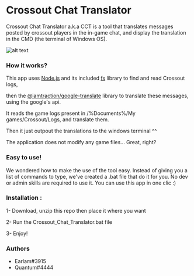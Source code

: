 # Crossout Chat Translator

Crossout Chat Translator a.k.a CCT is a tool that translates messages posted by crossout players in the in-game chat, and display the translation in the CMD (the terminal of Windows OS).

![alt text](https://www.aht.li/3729172/cct.png)


### How it works?

This app uses [Node.js](https://nodejs.org) and its included [fs](https://nodejs.org/dist/latest-v16.x/docs/api/fs.html) library to find and read Crossout logs,

then the [@iamtraction/google-translate](https://github.com/iamtraction/google-translate) library to translate these messages, using the google's api. 

It reads the game logs present in /%Documents%/My games/Crossout/Logs, and translate them.

Then it just outpout the translations to the windows terminal ^^

The application does not modify any game files... Great, right?


### Easy to use!
We wondered how to make the use of the tool easy. Instead of giving you a list of commands to type, we've created a .bat file that do it for you. No dev or admin skills are required to use it. You can use this app in one clic :)


### Installation :

1- Download, unzip this repo then place it where you want

2- Run the Crossout_Chat_Translator.bat file

3- Enjoy!


### Authors

- Earlam#3915
- Quantum#4444
